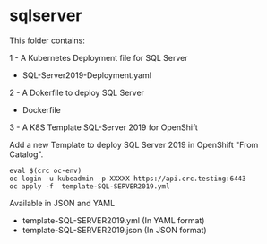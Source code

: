 # sqlserver

This folder contains:

1 - A Kubernetes Deployment file for SQL Server 
- SQL-Server2019-Deployment.yaml

2 - A Dokerfile to deploy SQL Server
- Dockerfile

3 - A K8S Template SQL-Server 2019 for OpenShift

Add a new Template to deploy SQL Server 2019 in OpenShift "From Catalog".

```shell
eval $(crc oc-env)
oc login -u kubeadmin -p XXXXX https://api.crc.testing:6443
oc apply -f  template-SQL-SERVER2019.yml
```


Available in JSON and YAML
- template-SQL-SERVER2019.yml (In YAML format)
- template-SQL-SERVER2019.json (In JSON format)

